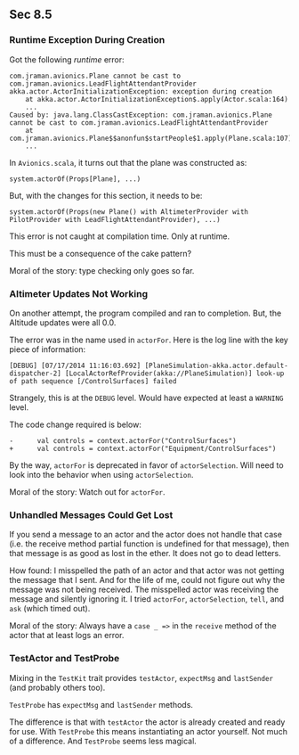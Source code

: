 
## Sec 8.5

### Runtime Exception During Creation
Got the following *runtime* error:
```
com.jraman.avionics.Plane cannot be cast to com.jraman.avionics.LeadFlightAttendantProvider
akka.actor.ActorInitializationException: exception during creation
	at akka.actor.ActorInitializationException$.apply(Actor.scala:164)
	...
Caused by: java.lang.ClassCastException: com.jraman.avionics.Plane cannot be cast to com.jraman.avionics.LeadFlightAttendantProvider
	at com.jraman.avionics.Plane$$anonfun$startPeople$1.apply(Plane.scala:107)
    ...
```

In `Avionics.scala`, it turns out that the plane was constructed as:
```
system.actorOf(Props[Plane], ...)
```

But, with the changes for this section, it needs to be:
```
system.actorOf(Props(new Plane() with AltimeterProvider with PilotProvider with LeadFlightAttendantProvider), ...)
```

This error is not caught at compilation time.  Only at runtime.

This must be a consequence of the cake pattern?

Moral of the story: type checking only goes so far.


### Altimeter Updates Not Working
On another attempt, the program compiled and ran to completion.  But, the Altitude updates were all 0.0.

The error was in the name used in `actorFor`.  Here is the log line with the key piece of information:
```
[DEBUG] [07/17/2014 11:16:03.692] [PlaneSimulation-akka.actor.default-dispatcher-2] [LocalActorRefProvider(akka://PlaneSimulation)] look-up of path sequence [/ControlSurfaces] failed
```

Strangely, this is at the `DEBUG` level.  Would have expected at least a `WARNING` level.

The code change required is below:
```
-      val controls = context.actorFor("ControlSurfaces")
+      val controls = context.actorFor("Equipment/ControlSurfaces")
```

By the way, `actorFor` is deprecated in favor of `actorSelection`.  Will need to look into the behavior when
using `actorSelection`.

Moral of the story: Watch out for `actorFor`.



### Unhandled Messages Could Get Lost
If you send a message to an actor and the actor does not handle that case (i.e. the receive method partial function is undefined for that message),
then that message is as good as lost in the ether.  It does not go to dead letters.

How found: I misspelled the path of an actor and that actor was not getting the message that I sent.  And for the life of me,
could not figure out why the message was not being received.  The misspelled actor was receiving the message and silently
ignoring it.  I tried `actorFor`, `actorSelection`, `tell`, and `ask` (which timed out).

Moral of the story: Always have a `case _ =>` in the `receive` method of the actor that at least logs an error.


### TestActor and TestProbe
Mixing in the `TestKit` trait provides `testActor`, `expectMsg` and `lastSender` (and probably others too).

`TestProbe` has `expectMsg` and `lastSender` methods.

The difference is that with `testActor` the actor is already created and ready for use.  With `TestProbe` this means instantiating an actor yourself.  Not much of a difference.  And `TestProbe` seems less magical.


